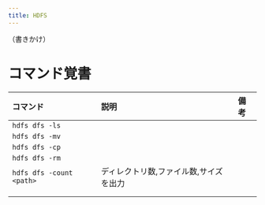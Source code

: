 ```yaml
---
title: HDFS
---
```


（書きかけ）

# コマンド覚書

| コマンド | 説明 | 備考 |
| :-- | :-- | :-- |
| `hdfs dfs -ls` |  |  |
| `hdfs dfs -mv` |  |  |
| `hdfs dfs -cp` |  |  |
| `hdfs dfs -rm` |  |  |
| `hdfs dfs -count <path>` | ディレクトリ数,ファイル数,サイズを出力 |  |
|  |  |  |
|  |  |  |
